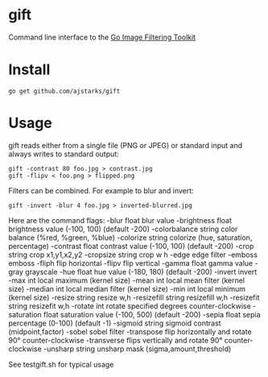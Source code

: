 gift
====

Command line interface to the [Go Image Filtering Toolkit](https://github.com/disintegration/gift)

Install
===

    go get github.com/ajstarks/gift
    
Usage
===

gift reads either from a single file (PNG or JPEG) or standard input and always writes to standard output:

    gift -contrast 80 foo.jpg > contrast.jpg
    gift -flipv < foo.png > flipped.png
    
Filters can be combined.  For example to blur and invert:

    gift -invert -blur 4 foo.jpg > inverted-blurred.jpg
		
Here are the command flags:
  -blur float
    	blur value
  -brightness float
    	brightness value (-100, 100) (default -200)
  -colorbalance string
    	color balance (%red, %green, %blue)
  -colorize string
    	colorize (hue, saturation, percentage)
  -contrast float
    	contrast value (-100, 100) (default -200)
  -crop string
    	crop x1,y1,x2,y2
  -cropsize string
    	crop w h
  -edge
    	edge filter
  -emboss
    	emboss
  -fliph
    	flip horizontal
  -flipv
    	flip vertical
  -gamma float
    	gamma value
  -gray
    	grayscale
  -hue float
    	hue value (-180, 180) (default -200)
  -invert
    	invert
  -max int
    	local maximum (kernel size)
  -mean int
    	local mean filter (kernel size)
  -median int
    	local median filter (kernel size)
  -min int
    	local minimum (kernel size)
  -resize string
    	resize w,h
  -resizefill string
    	resizefill w,h
  -resizefit string
    	resizefit w,h
  -rotate int
    	rotate specified degrees counter-clockwise
  -saturation float
    	saturation value (-100, 500) (default -200)
  -sepia float
    	sepia percentage (0-100) (default -1)
  -sigmoid string
    	sigmoid contrast (midpoint,factor)
  -sobel
    	sobel filter
  -transpose
    	flip horizontally and rotate 90° counter-clockwise
  -transverse
    	 flips vertically and rotate 90° counter-clockwise
  -unsharp string
    	unsharp mask (sigma,amount,threshold)


See testgift.sh for typical usage
